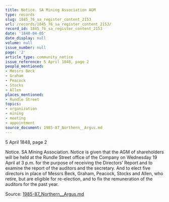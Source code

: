 ```yaml
---
title: Notice. SA Mining Association AGM
type: records
slug: 1845_76_sa_register_content_2153
url: /records/1845_76_sa_register_content_2153/
record_id: 1845_76_sa_register_content_2153
date: '1848-04-05'
date_display: null
volume: null
issue_number: null
page: '2'
article_type: community_notice
issue_reference: 5 April 1848, page 2
people_mentioned:
- Messrs Beck
- Graham
- Peacock
- Stocks
- Allen
places_mentioned:
- Rundle Street
topics:
- organization
- mining
- meeting
- appointment
source_document: 1985-87_Northern__Argus.md
---
```


5 April 1848, page 2

Notice.  SA Mining Association.  Notice is given that the AGM of shareholders will be held at the Rundle Street office of the Company on Wednesday 19 April at 3 p.m. for the purpose of receiving the Directors’ Report and to examine the report of the auditors and the secretary.  And to elect five directors in place of Messrs Beck, Graham, Peacock, Stocks and Allen, who retire, but are eligible for re-election, and to fix the remuneration of the auditors for the past year.

Source: [1985-87_Northern__Argus.md](/downloads/markdown/1985-87_Northern__Argus.md)
